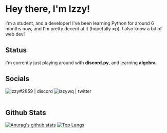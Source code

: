 # Hey there, I'm Izzy!
I'm a student, and a developer! I've been learning Python for around 6 months now, and I'm pretty decent at it (hopefully =p). I also know a bit of web dev!

## Status
I'm currently just playing around with **discord.py**, and learning **algebra**. 

## Socials
[<img align="left" alt="izzy#2859 | discord" src="https://img.icons8.com/clouds/48/000000/discord-logo.png"/>](https://discord.com/users/521872289231273994)
[<img align="left" alt="izzywq | twitter" src="https://img.icons8.com/cotton/48/000000/twitter.png">](https://twitter.com/izzywq)
<br>
<br>
## Github Stats
[![Anurag's github stats](https://github-readme-stats.vercel.app/api?username=izzy-q&show_icons=true&theme=buefy)](https://github.com/anuraghazra/github-readme-stats)
[![Top Langs](https://github-readme-stats.vercel.app/api/top-langs/?username=izzy-q&hide=powershell&theme=buefy)](https://github.com/anuraghazra/github-readme-stats)

